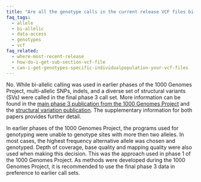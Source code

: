 ```yaml
---
title: "Are all the genotype calls in the current release VCF files bi-allelic?"
faq_tags:
  - allele
  - bi-allelic
  - data-access
  - genotypes
  - vcf
faq_related:
  - where-most-recent-release
  - how-do-i-get-sub-section-vcf-file
  - can-i-get-genotypes-specific-individualpopulation-your-vcf-files
---
```

                    
No. While bi-allelic calling was used in earlier phases of the 1000 Genomes Project, multi-allelic SNPs, indels, and a diverse set of structural variants (SVs) were called in the final phase 3 call set. More information can be found in the [main phase 3 publication from the 1000 Genomes Project](http://www.nature.com/nature/journal/v526/n7571/full/nature15393.html) and the [structural variation publication](http://www.nature.com/nature/journal/v526/n7571/full/nature15394.html). The supplementary information for both papers provides further detail.

In earlier phases of the 1000 Genomes Project, the programs used for genotyping were unable to genotype sites with more then two alleles. In most cases, the highest frequency alternative allele was chosen and genotyped. Depth of coverage, base quality and mapping quality were also used when making this decision. This was the approach used in phase 1 of the 1000 Genomes Project. As methods were developed during the 1000 Genomes Project, it is recommended to use the final phase 3 data in preference to earlier call sets.


